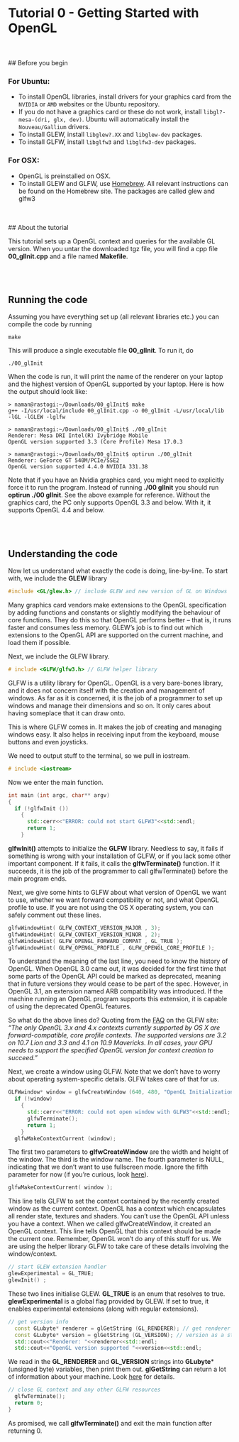 # Tutorial 0 - Getting Started with OpenGL 

<br>
<br>
## Before you begin

### For Ubuntu:

* To install OpenGL libraries, install drivers for your graphics card from the `NVIDIA` or `AMD` websites or the Ubuntu repository.
* If you do not have a graphics card or these do not work, install `libgl?-mesa-(dri, glx, dev)`. Ubuntu will automatically install the `Nouveau/Gallium` drivers.
* To install GLEW, install `libglew?.XX` and `libglew-dev` packages.
* To install GLFW, install `libglfw3` and `libglfw3-dev` packages. 

### For OSX:

* OpenGL is preinstalled on OSX.
* To install GLEW and GLFW, use [Homebrew](https://brew.sh/). All relevant instructions can be found on the Homebrew site. The packages are called glew and glfw3 
    
<br>
<br>
## About the tutorial

This tutorial sets up a OpenGL context and queries for the available GL version. When you untar the downloaded tgz file, you will find a cpp file **00_glInit.cpp** and a file named **Makefile**.

<br>
<br>

## Running the code
Assuming you have everything set up (all relevant libraries etc.) you can compile the code by running

	make

This will produce a single executable file **00_glInit**. To run it, do 

    ./00_glInit

When the code is run, it will print the name of the renderer on your laptop and the highest version of OpenGL supported by your laptop. Here is how the output should look like:

	> naman@rastogi:~/Downloads/00_glInit$ make
	g++ -I/usr/local/include 00_glInit.cpp -o 00_glInit -L/usr/local/lib  -lGL -lGLEW -lglfw
	
	> naman@rastogi:~/Downloads/00_glInit$ ./00_glInit 
	Renderer: Mesa DRI Intel(R) Ivybridge Mobile 
	OpenGL version supported 3.3 (Core Profile) Mesa 17.0.3
	
	> naman@rastogi:~/Downloads/00_glInit$ optirun ./00_glInit 
	Renderer: GeForce GT 540M/PCIe/SSE2
	OpenGL version supported 4.4.0 NVIDIA 331.38

Note that if you have an Nvidia graphics card, you might need to explicitly force it to run the program. Instead of running **./00 glInit** you should run **optirun ./00 glInit**. See the above example for reference. Without the graphics card, the PC only supports OpenGL 3.3 and below. With it, it
supports OpenGL 4.4 and below.

<br>
<br>

## Understanding the code

Now let us understand what exactly the code is doing, line-by-line.
To start with, we include the **GLEW** library

```cpp
#include <GL/glew.h> // include GLEW and new version of GL on Windows
```

Many graphics card vendors make extensions to the OpenGL specification by adding functions and constants or slightly modifying the behaviour of core functions. They do this so that OpenGL performs better – that is, it runs faster and consumes less memory. GLEW’s job is to find out which extensions to the OpenGL API are supported on the current machine, and load them if possible.

Next, we include the GLFW library.

```cpp
# include <GLFW/glfw3.h> // GLFW helper library
```

GLFW is a utility library for OpenGL. OpenGL is a very bare-bones library, and it does not concern itself with the creation and management of windows. As far as it is concerned, it is the job of a programmer to set up windows and manage their dimensions and so on. It only cares about having someplace that it can draw onto.

This is where GLFW comes in. It makes the job of creating and managing windows easy. It also helps in receiving input from the keyboard, mouse buttons and even joysticks.

We need to output stuff to the terminal, so we pull in iostream.

```cpp
# include <iostream>
```

Now we enter the main function.

```cpp
int main (int argc, char** argv) 
{
  if (!glfwInit ()) 
    {
      std::cerr<<"ERROR: could not start GLFW3"<<std::endl;
      return 1;
    } 
```

**glfwInit()** attempts to initialize the **GLFW** library. Needless to say, it fails if something is wrong with your installation of GLFW, or if you lack some other important component. If it fails, it calls the **glfwTerminate()** function. If it succeeds, it is the job of the programmer to call glfwTerminate() before the main program ends.

Next, we give some hints to GLFW about what version of OpenGL we want to use, whether we want forward compatibility or not, and what OpenGL profile to use. If you are not using the OS X operating system, you can safely comment out these lines.

```cpp
glfwWindowHint( GLFW_CONTEXT_VERSION_MAJOR , 3);
glfwWindowHint( GLFW_CONTEXT_VERSION_MINOR , 2);
glfwWindowHint( GLFW_OPENGL_FORWARD_COMPAT , GL_TRUE );
glfwWindowHint( GLFW_OPENGL_PROFILE , GLFW_OPENGL_CORE_PROFILE );
```

To understand the meaning of the last line, you need to know the history of OpenGL. When OpenGL 3.0 came out, it was decided for the first time that some parts of the OpenGL API could be marked as deprecated, meaning that in future versions they would cease to be part of the spec. However, in OpenGL 3.1, an extension named ARB compatibility was introduced. If the machine running an OpenGL program supports this extension, it is capable of using the deprecated OpenGL features.

So what do the above lines do? Quoting from the [FAQ](http://www.glfw.org/faq.html) on the GLFW site:
*“The only OpenGL 3.x and 4.x contexts currently supported by OS X are forward-compatible, core profile contexts. The supported versions are 3.2 on 10.7 Lion and 3.3 and 4.1 on 10.9 Mavericks. In all cases, your GPU needs to support the specified OpenGL version for context creation to succeed.”*

Next, we create a window using GLFW. Note that we don’t have to worry about operating system-specific details. GLFW takes care of that for us.

```cpp
GLFWwindow* window = glfwCreateWindow (640, 480, "OpenGL Initialization Example", NULL, NULL);
  if (!window) 
    {
      std::cerr<<"ERROR: could not open window with GLFW3"<<std::endl;
      glfwTerminate();
      return 1;
    }
  glfwMakeContextCurrent (window);
```

The first two parameters to **glfwCreateWindow** are the width and height of the window. The third is the window name. The fourth parameter is NULL, indicating that we don’t want to use fullscreen mode. Ignore the fifth parameter for now (if you’re curious, look [here](http://www.glfw.org/docs/latest/group__window.html#ga5c336fddf2cbb5b92f65f10fb6043344)).

```cpp
glfwMakeContextCurrent( window );
```

This line tells GLFW to set the context contained by the recently created window as the current context. OpenGL has a context which encapsulates all render state, textures and shaders. You can’t use the OpenGL API unless you have a context. When we called glfwCreateWindow, it created an OpenGL context. This line tells OpenGL that this context should be made the current one. Remember, OpenGL won’t do any of this stuff for us. We are using the helper library GLFW to take care of these details involving the window/context.

```cpp
// start GLEW extension handler
glewExperimental = GL_TRUE;
glewInit() ;
```

These two lines initialise GLEW. **GL_TRUE** is an enum that resolves to true. **glewExperimental** is a global flag provided by GLEW. If set to true, it enables experimental extensions (along with regular extensions).

```cpp
// get version info
  const GLubyte* renderer = glGetString (GL_RENDERER); // get renderer string
  const GLubyte* version = glGetString (GL_VERSION); // version as a string
  std::cout<<"Renderer: "<<renderer<<std::endl;
  std::cout<<"OpenGL version supported "<<version<<std::endl;
```

We read in the **GL_RENDERER** and **GL_VERSION** strings into **GLubyte*** (unsigned byte) variables, then print them out. **glGetString** can return a lot of information about your machine. Look [here](https://www.khronos.org/opengl/wiki/GLAPI/glGetString) for details.

```cpp
// close GL context and any other GLFW resources
  glfwTerminate();
  return 0;
}
```

As promised, we call **glfwTerminate()** and exit the main function after returning 0.
